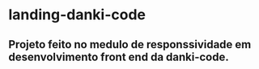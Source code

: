 # landing-danki-code
## Projeto feito no medulo de responssividade em desenvolvimento front end da danki-code.

<img scr="./img/landing.fw.png">
